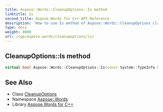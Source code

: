 ```yaml
---
title: Aspose::Words::CleanupOptions::Is method
linktitle: Is
second_title: Aspose.Words for C++ API Reference
description: 'How to use Is method of Aspose::Words::CleanupOptions class in C++.'
type: docs
weight: 8000
url: /cpp/aspose.words/cleanupoptions/is/
---
```

## CleanupOptions::Is method




```cpp
virtual bool Aspose::Words::CleanupOptions::Is(const System::TypeInfo &target) const override
```

## See Also

* Class [CleanupOptions](../)
* Namespace [Aspose::Words](../../)
* Library [Aspose.Words for C++](../../../)
